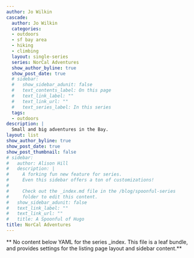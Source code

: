 ```yaml
---
author: Jo Wilkin
cascade:
  author: Jo Wilkin
  categories:
  - outdoors
  - sf bay area
  - hiking
  - climbing
  layout: single-series
  series: NorCal Adventures
  show_author_byline: true
  show_post_date: true
  # sidebar:
  #   show_sidebar_adunit: false
  #   text_contents_label: On this page
  #   text_link_label: ""
  #   text_link_url: ""
  #   text_series_label: In this series
  tags:
  - outdoors
description: |
  Small and big adventures in the Bay.
layout: list
show_author_byline: true
show_post_date: true
show_post_thumbnail: false
# sidebar:
#   author: Alison Hill
#   description: |
#     A forking fun new feature for series.
#     Even this sidebar offers a ton of customizations!
# 
#     Check out the _index.md file in the /blog/spoonful-series
#     folder to edit this content.
#   show_sidebar_adunit: false
#   text_link_label: ""
#   text_link_url: ""
#   title: A Spoonful of Hugo
title: NorCal Adventures
---
```


** No content below YAML for the series _index. This file is a leaf bundle, and provides settings for the listing page layout and sidebar content.**